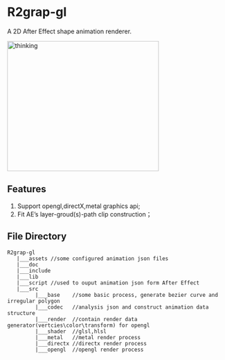 # R2grap-gl

A 2D After Effect shape animation renderer.

<img src="doc/gif/thinking.gif" width = "350" height = "300" alt="thinking" />

## Features
1. Support opengl,directX,metal graphics api;
2. Fit AE’s layer-groud(s)-path clip construction；


## File Directory 
```
R2grap-gl
   |___assets //some configured animation json files
   |___doc
   |___include 
   |___lib
   |___script //used to ouput animation json form After Effect
   |___src 
         |___base    //some basic process, generate bezier curve and irregular polygon
         |___codec   //analysis json and construct animation data structure
         |___render  //contain render data generator(vertcies\color\transform) for opengl
         |___shader  //glsl,hlsl
         |___metal   //metal render process
         |___directx //directx render process
         |___opengl  //opengl render process
